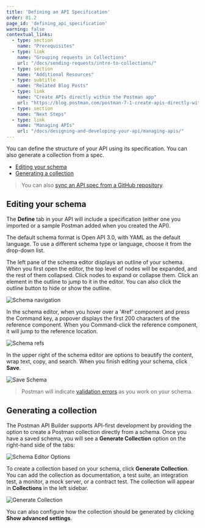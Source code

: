 ```yaml
---
title: 'Defining an API Specification'
order: 81.2
page_id: 'defining_api_specification'
warning: false
contextual_links:
  - type: section
    name: "Prerequisites"
  - type: link
    name: "Grouping requests in Collections"
    url: "/docs/sending-requests/intro-to-collections/"
  - type: section
    name: "Additional Resources"
  - type: subtitle
    name: "Related Blog Posts"
  - type: link
    name: "Create APIs directly within the Postman app"
    url: "https://blog.postman.com/postman-7-1-create-apis-directly-within-the-postman-app/"
  - type: section
    name: "Next Steps"
  - type: link
    name: "Managing APIs"
    url: "/docs/designing-and-developing-your-api/managing-apis/"
---
```


You can define the structure of your API using its specification. You can also generate a collection from a spec.

* [Editing your schema](#editing-your-schema)
* [Generating a collection](#generating-a-collection)

> You can also [sync an API spec from a GitHub repository](/docs/integrations/available-integrations/github/#syncing-your-api-schemas-on-github).

## Editing your schema

The __Define__ tab in your API will include a specification (either one you imported or a sample Postman added when you created the API).

The default schema format is Open API 3.0, with YAML as the default language. To use a different schema type or language, choose it from the drop-down list.

The left pane of the schema editor displays an outline of your schema. When you first open the editor, the top level of nodes will be expanded, and the rest of them collapsed. Click nodes to expand or collapse them. Click an element in the outline to jump to it in the editor. You can also click the outline button to hide or show the outline.

![Schema navigation](https://assets.postman.com/postman-docs/v8-api-builder-schema-outline.gif)

In the schema editor, when you hover over a '#ref' component and press the Command key, a popover displays the first 200 characters of the reference component. When you Command-click the reference component, it will jump to the reference location.

![Schema refs](https://assets.postman.com/postman-docs/v8-api-builder-ref-jump.jpg)

In the upper right of the schema editor are options to beautify the content, wrap text, copy, and search. When you finish editing your schema, click **Save**.

![Save Schema](https://assets.postman.com/postman-docs/v8-wrap-text2-v2.jpg)

> Postman will indicate [validation errors](/docs/designing-and-developing-your-api/validating-elements-against-schema/) as you work on your schema.

## Generating a collection

The Postman API Builder supports API-first development by providing the option to create a Postman collection directly from a schema. Once you have a saved schema, you will see a **Generate Collection** option on the right-hand side of the tabs:

![Schema Editor Options](https://assets.postman.com/postman-docs/v8-generate-collection-button2-v2.jpg)

To create a collection based on your schema, click **Generate Collection**. You can add the collection as documentation, a test suite, an integration test, a monitor, a mock server, or a contract test. The collection will appear in __Collections__ in the left sidebar.

![Generate Collection](https://assets.postman.com/postman-docs/v8-generate-collection-modal2.jpg)

You can also configure how the collection should be generated by clicking **Show advanced settings**.
